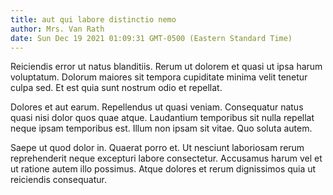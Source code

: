 ```yaml
---
title: aut qui labore distinctio nemo
author: Mrs. Van Rath
date: Sun Dec 19 2021 01:09:31 GMT-0500 (Eastern Standard Time)
---
```

Reiciendis error ut natus blanditiis. Rerum ut dolorem et quasi ut ipsa harum voluptatum. Dolorum maiores sit tempora cupiditate minima velit tenetur culpa sed. Et est quia sunt nostrum odio et repellat.

 Dolores et aut earum. Repellendus ut quasi veniam. Consequatur natus quasi nisi dolor quos quae atque. Laudantium temporibus sit nulla repellat neque ipsam temporibus est. Illum non ipsam sit vitae. Quo soluta autem.

 Saepe ut quod dolor in. Quaerat porro et. Ut nesciunt laboriosam rerum reprehenderit neque excepturi labore consectetur. Accusamus harum vel et ut ratione autem illo possimus. Atque dolores et rerum dignissimos quia ut reiciendis consequatur.